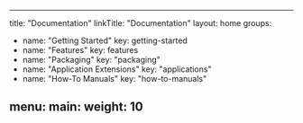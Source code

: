 
---
title: "Documentation"
linkTitle: "Documentation"
layout: home
groups:
  - name: "Getting Started"
    key: getting-started
  - name: "Features"
    key: features
  - name: "Packaging"
    key: "packaging"
  - name: "Application Extensions"
    key: "applications"
  - name: "How-To Manuals"
    key: "how-to-manuals"

menu:
  main:
    weight: 10
---
